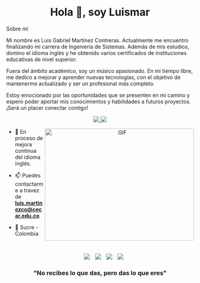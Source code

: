 <h1 align="center">Hola 👋, soy Luismar</h1>

<p>Sobre mí

Mi nombre es Luis Gabriel Martínez Contreras. Actualmente me encuentro finalizando mi carrera de Ingeniería de Sistemas. Además de mis estudios, domino el idioma inglés y he obtenido varios certificados de instituciones educativas de nivel superior.

Fuera del ámbito académico, soy un músico apasionado. En mi tiempo libre, me dedico a mejorar y aprender nuevas tecnologías, con el objetivo de mantenerme actualizado y ser un profesional más completo.

Estoy emocionado por las oportunidades que se presenten en mi camino y espero poder aportar mis conocimientos y habilidades a futuros proyectos. ¡Será un placer conectar contigo!</p>

<p align="center">
  <a href="https://skillicons.dev">
    <img src="https://skillicons.dev/icons?i=github,git,notion,visualstudio,vscode,windows,mint"/>
<img src="https://skillicons.dev/icons?i=py,tailwind,js,figma,laravel,mysql,postman"/>
  </a>
</p>
<a target="_blank" align="center">
  <img align="right" top="500" height="300" width="400" alt="GIF" src="https://media.giphy.com/media/SWoSkN6DxTszqIKEqv/giphy.gif">
</a>

- 🌱 En proceso de mejora continua del idioma inglés.</a>

- 📫 Puedes contactarme a travez de **luis.martinezco@cecar.edu.co**</a>

- 📍 Sucre - Colombia
<br/>


<p align="center">

 <div align="center"  class="icons-social" style="margin-left: 10px;">
        <a style="margin-left: 10px;"  target="_blank" href="https://www.linkedin.com/in/luismarbv/">
			<img src="https://img.icons8.com/doodle/40/000000/linkedin--v2.png"></a>
        <a style="margin-left: 10px;" target="_blank" href="https://github.com/luismartco">
		<img src="https://img.icons8.com/doodle/40/000000/github--v1.png"></a>		
        <a style="margin-left: 10px;" target="_blank" href="https://www.instagram.com/luismarbv/">
			<img src="https://img.icons8.com/doodle/40/000000/instagram-new--v2.png"></a>
		<a style="margin-left: 10px;" target="_blank" href="https://twitter.com/theluismar1/">
			<img src="https://img.icons8.com/doodle/1x/twitter-squared--v2.png" ></a>
      </div>
</p>
<h3 align="center">"No recibes lo que das, pero das lo que eres"</h3>
